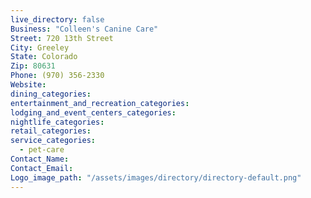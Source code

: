 ```yaml
---
live_directory: false
Business: "Colleen's Canine Care"
Street: 720 13th Street
City: Greeley
State: Colorado
Zip: 80631
Phone: (970) 356-2330
Website:
dining_categories:
entertainment_and_recreation_categories:
lodging_and_event_centers_categories:
nightlife_categories:
retail_categories:
service_categories:
  - pet-care
Contact_Name:
Contact_Email:
Logo_image_path: "/assets/images/directory/directory-default.png"
---
```



